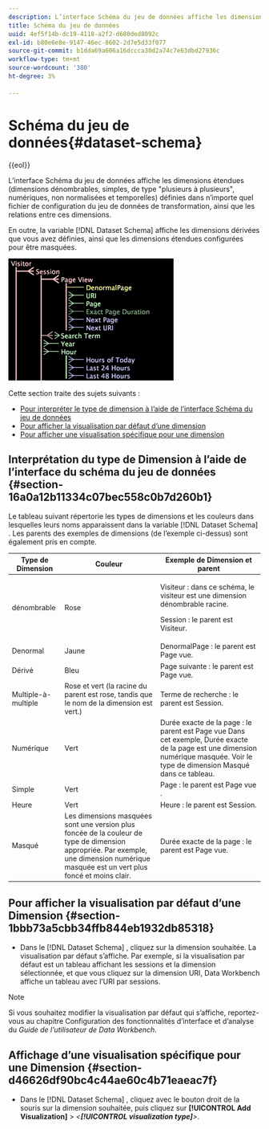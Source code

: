 ```yaml
---
description: L’interface Schéma du jeu de données affiche les dimensions étendues (dimensions dénombrables, simples, de type "plusieurs à plusieurs", numériques, non normalisées et temporelles) définies dans n’importe quel fichier de configuration du jeu de données de transformation, ainsi que les relations entre ces dimensions.
title: Schéma du jeu de données
uuid: 4ef5f14b-dc19-4118-a2f2-d680ded8092c
exl-id: b80e6e8e-9147-46ec-8602-2d7e5d33f077
source-git-commit: b1dda69a606a16dccca30d2a74c7e63dbd27936c
workflow-type: tm+mt
source-wordcount: '380'
ht-degree: 3%

---
```


# Schéma du jeu de données{#dataset-schema}

{{eol}}

L’interface Schéma du jeu de données affiche les dimensions étendues (dimensions dénombrables, simples, de type &quot;plusieurs à plusieurs&quot;, numériques, non normalisées et temporelles) définies dans n’importe quel fichier de configuration du jeu de données de transformation, ainsi que les relations entre ces dimensions.

En outre, la variable [!DNL Dataset Schema] affiche les dimensions dérivées que vous avez définies, ainsi que les dimensions étendues configurées pour être masquées.

![](assets/vis_DatasetSchema_Example.png)

Cette section traite des sujets suivants :

* [Pour interpréter le type de dimension à l’aide de l’interface Schéma du jeu de données](../../../../home/c-dataset-const-proc/c-dataset-config-tools/c-dataset-config-int/c-dataset-schema.md#section-16a0a12b11334c07bec558c0b7d260b1)
* [Pour afficher la visualisation par défaut d’une dimension](../../../../home/c-dataset-const-proc/c-dataset-config-tools/c-dataset-config-int/c-dataset-schema.md#section-1bbb73a5cbb34ffb844eb1932db85318)
* [Pour afficher une visualisation spécifique pour une dimension](../../../../home/c-dataset-const-proc/c-dataset-config-tools/c-dataset-config-int/c-dataset-schema.md#section-d46626df90bc4c44ae60c4b71eaeac7f)

## Interprétation du type de Dimension à l’aide de l’interface du schéma du jeu de données {#section-16a0a12b11334c07bec558c0b7d260b1}

Le tableau suivant répertorie les types de dimensions et les couleurs dans lesquelles leurs noms apparaissent dans la variable [!DNL Dataset Schema] . Les parents des exemples de dimensions (de l’exemple ci-dessus) sont également pris en compte.

<table id="table_20D1A9EAAED247338476C475C63255F5"> 
 <thead> 
  <tr> 
   <th colname="col1" class="entry"> Type de Dimension </th> 
   <th colname="col2" class="entry"> Couleur </th> 
   <th colname="col3" class="entry"> Exemple de Dimension et parent </th> 
  </tr> 
 </thead>
 <tbody> 
  <tr> 
   <td colname="col1"> dénombrable </td> 
   <td colname="col2"> Rose </td> 
   <td colname="col3"> <p>Visiteur : dans ce schéma, le visiteur est une dimension dénombrable racine. </p> <p> Session : le parent est Visiteur. </p> </td> 
  </tr> 
  <tr> 
   <td colname="col1"> Denormal </td> 
   <td colname="col2"> Jaune </td> 
   <td colname="col3"> DenormalPage : le parent est Page vue. </td> 
  </tr> 
  <tr> 
   <td colname="col1"> Dérivé </td> 
   <td colname="col2"> Bleu </td> 
   <td colname="col3"> Page suivante : le parent est Page vue. </td> 
  </tr> 
  <tr> 
   <td colname="col1"> Multiple-à-multiple </td> 
   <td colname="col2"> Rose et vert (la racine du parent est rose, tandis que le nom de la dimension est vert.) </td> 
   <td colname="col3"> Terme de recherche : le parent est Session. </td> 
  </tr> 
  <tr> 
   <td colname="col1"> Numérique </td> 
   <td colname="col2"> Vert </td> 
   <td colname="col3"> Durée exacte de la page : le parent est Page vue Dans cet exemple, Durée exacte de la page est une dimension numérique masquée. Voir le type de dimension Masqué dans ce tableau. </td> 
  </tr> 
  <tr> 
   <td colname="col1"> Simple </td> 
   <td colname="col2"> Vert </td> 
   <td colname="col3"> Page : le parent est Page vue . </td> 
  </tr> 
  <tr> 
   <td colname="col1"> Heure </td> 
   <td colname="col2"> Vert </td> 
   <td colname="col3"> Heure : le parent est Session. </td> 
  </tr> 
  <tr> 
   <td colname="col1"> Masqué </td> 
   <td colname="col2"> Les dimensions masquées sont une version plus foncée de la couleur de type de dimension appropriée. Par exemple, une dimension numérique masquée est un vert plus foncé et moins clair. </td> 
   <td colname="col3"> Durée exacte de la page : le parent est Page vue. </td> 
  </tr> 
 </tbody> 
</table>

## Pour afficher la visualisation par défaut d’une Dimension {#section-1bbb73a5cbb34ffb844eb1932db85318}

* Dans le [!DNL Dataset Schema] , cliquez sur la dimension souhaitée. La visualisation par défaut s’affiche. Par exemple, si la visualisation par défaut est un tableau affichant les sessions et la dimension sélectionnée, et que vous cliquez sur la dimension URI, Data Workbench affiche un tableau avec l’URI par sessions.

>[!NOTE]
>
>Si vous souhaitez modifier la visualisation par défaut qui s’affiche, reportez-vous au chapitre Configuration des fonctionnalités d’interface et d’analyse du *Guide de l’utilisateur de Data Workbench*.

## Affichage d’une visualisation spécifique pour une Dimension {#section-d46626df90bc4c44ae60c4b71eaeac7f}

* Dans le [!DNL Dataset Schema] , cliquez avec le bouton droit de la souris sur la dimension souhaitée, puis cliquez sur **[!UICONTROL Add Visualization]** > *&lt;**[!UICONTROL visualization type]**>*.
